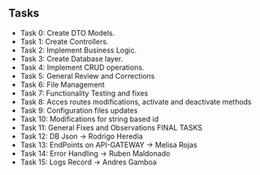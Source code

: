 ## Tasks
- Task 0:
	Create DTO Models.
- Task 1:
	Create Controllers.
- Task 2:
	Implement Business Logic. 
- Task 3:
	Create Database layer.
- Task 4: 
	Implement CRUD operations. 
- Task 5:
	General Review and Corrections
- Task 6:
	File Management
- Task 7:
	Functionality Testing and fixes
- Task 8:
	Acces routes modifications, activate and deactivate methods
- Task 9:
	Configuration files updates
- Task 10:
	Modifications for string based id
- Task 11:
	General Fixes and Observations
FINAL TASKS
- Task 12:
	DB Json -> Rodrigo Heredia
- Task 13:
	EndPoints on API-GATEWAY -> Melisa Rojas
- Task 14:
	Error Handling -> Ruben Maldonado
- Task 15:
	Logs Record -> Andres Gamboa 
